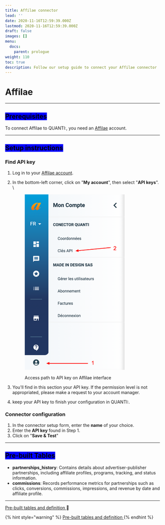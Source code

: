 ```yaml
---
title: Affilae connector
lead: ''
date: 2020-11-16T12:59:39.000Z
lastmod: 2020-11-16T12:59:39.000Z
draft: false
images: []
menu:
  docs:
    parent: prologue
weight: 110
toc: true
description: Follow our setup guide to connect your Affilae connector
---
```


# Affilae

***

## <mark style="background-color:blue;">Prerequisites</mark>

To connect Affilae to QUANTI:, you need an [Affilae](https://affilae.com/fr/logiciel-affiliation/?utm_source=quanti.io\&utm_medium=partnership) account.

***

## <mark style="background-color:blue;">Setup instructions</mark>

### Find API key

1. Log in to your [Affilae account](https://app.affilae.com/fr/login).
2.  In the bottom-left corner, click on "**My account**", then select "**API keys**".\
    \


    <figure><img src="../../content/en/docs/prologue/affilae/affilae1.png" alt="Access path to API key on Affilae interface" width="325"><figcaption><p>Access path to API key on Affilae interface</p></figcaption></figure>


3. You'll find in this section your API key. If the permission level is not appropriated, please make a request to your account manager.
4. keep your API key to finish your configuration in QUANTI:.

### Connector configuration

1. In the connector setup form, enter the **name** of your choice.
2. Enter the **API key** found in Step 1.
3. Click on "**Save & Test**"

***

## <mark style="background-color:blue;">Pre-built Tables</mark>

* **partnerships\_history**: Contains details about advertiser-publisher partnerships, including affiliate profiles, programs, tracking, and status information.
* **commissions**: Records performance metrics for partnerships such as clicks, conversions, commissions, impressions, and revenue by date and affiliate profile.

***

[Pre-built tables and definition ](https://dbdiagram.io/e/682704361227bdcb4e9c9d5b/6827045e1227bdcb4e9ca579):link:[ ](https://dbdiagram.io/e/65c0ca08ac844320ae7740d3/67a5e256263d6cf9a06049b8)

{% hint style="warning" %}
<a href="https://dbdiagram.io/e/682704361227bdcb4e9c9d5b/6827045e1227bdcb4e9ca579" class="button primary" data-icon="table-tree">Pre-built tables and definition  </a>
{% endhint %}

